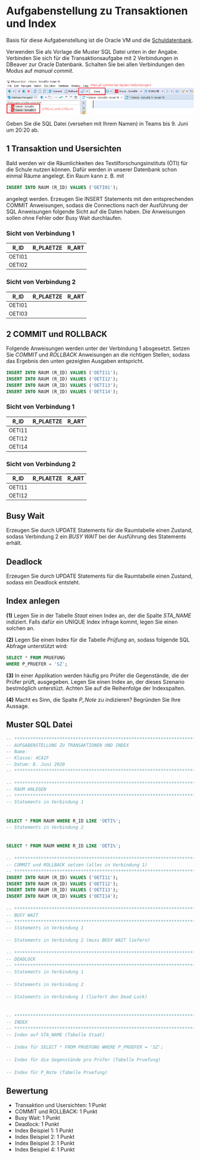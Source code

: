 # Aufgabenstellung zu Transaktionen und Index

Basis für diese Aufgabenstellung ist die Oracle VM und die
[Schuldatenbank](https://github.com/schletz/Dbi2Sem/tree/master/SchulDbGenerator).

Verwenden Sie als Vorlage die Muster SQL Datei unten in der Angabe. Verbinden Sie sich für die
Transaktionsaufgabe mit 2 Verbindungen in DBeaver zur Oracle Datenbank. Schalten Sie bei allen
Verbindungen den Modus auf *manual commit*.

![](dbeaver_connections.png)

Geben Sie die SQL Datei (versehen mit Ihrem Namen) in Teams bis 9. Juni um 20:20 ab.

## 1 Transaktion und Usersichten

Bald werden wir die Räumlichkeiten des Textilforschungsinstituts (ÖTI) für die Schule nutzen können.
Dafür werden in unserer Datenbank schon einmal Räume angelegt. Ein Raum kann z. B. mit

```sql
INSERT INTO RAUM (R_ID) VALUES ('OETI01');
```

angelegt werden. Erzeugen Sie INSERT Statements mit den entsprechenden COMMIT Anweisungen, sodass
die Connections nach der Ausführung der SQL Anweisungen folgende Sicht auf die Daten haben. Die
Anweisungen sollen ohne Fehler oder Busy Wait durchlaufen.

### Sicht von Verbindung 1

| R_ID   | R_PLAETZE | R_ART |
| ------ | --------- | ----- |
| OETI01 |           |       |
| OETI02 |           |       |

### Sicht von Verbindung 2

| R_ID   | R_PLAETZE | R_ART |
| ------ | --------- | ----- |
| OETI01 |           |       |
| OETI03 |           |       |

## 2 COMMIT und ROLLBACK

Folgende Anweisungen werden unter der Verbindung 1 absgesetzt. Setzen Sie *COMMIT* und *ROLLBACK*
Anweisungen an die richtigen Stellen, sodass das Ergebnis den unten gezeigten Ausgaben entspricht.

```sql
INSERT INTO RAUM (R_ID) VALUES ('OETI11');
INSERT INTO RAUM (R_ID) VALUES ('OETI12');
INSERT INTO RAUM (R_ID) VALUES ('OETI13');
INSERT INTO RAUM (R_ID) VALUES ('OETI14');
```

### Sicht von Verbindung 1

| R_ID   | R_PLAETZE | R_ART |
| ------ | --------- | ----- |
| OETI11 |           |       |
| OETI12 |           |       |
| OETI14 |           |       |

### Sicht von Verbindung 2

| R_ID   | R_PLAETZE | R_ART |
| ------ | --------- | ----- |
| OETI11 |           |       |
| OETI12 |           |       |

## Busy Wait

Erzeugen Sie durch UPDATE Statements für die Raumtabelle einen Zustand, sodass Verbindung 2 ein
*BUSY WAIT* bei der Ausführung des Statements erhält.

## Deadlock

Erzeugen Sie durch UPDATE Statements für die Raumtabelle einen Zustand, sodass ein Deadlock entsteht.


## Index anlegen

**(1)** Legen Sie in der Tabelle *Staat* einen Index an, der die Spalte *STA_NAME* indiziert. Falls
dafür ein UNIQUE Index infrage kommt, legen Sie einen solchen an.

**(2)** Legen Sie einen Index für die Tabelle *Prüfung* an, sodass folgende SQL Abfrage unterstützt wird:

```sql
SELECT * FROM PRUEFUNG
WHERE P_PRUEFER = 'SZ';
```

**(3)** In einer Applikation werden häufig pro Prüfer die Gegenstände, die der Prüfer prüft, ausgegeben.
Legen Sie einen Index an, der dieses Szenario bestmöglich unterstüzt. Achten Sie auf die Reihenfolge
der Indexspalten.

**(4)** Macht es Sinn, die Spalte *P_Note* zu indizieren? Begründen Sie Ihre Aussage.

## Muster SQL Datei


```sql
-- *************************************************************************************************
-- AUFGABENSTELLUNG ZU TRANSAKTIONEN UND INDEX
-- Name:
-- Klasse: 4CAIF
-- Datum: 8. Juni 2020
-- *************************************************************************************************

-- *************************************************************************************************
-- RAUM ANLEGEN
-- *************************************************************************************************
-- Statements in Verbindung 1


SELECT * FROM RAUM WHERE R_ID LIKE 'OETI%';
-- Statements in Verbindung 2


SELECT * FROM RAUM WHERE R_ID LIKE 'OETI%';

-- *************************************************************************************************
-- COMMIT und ROLLBACK setzen (alles in Verbindung 1)
-- *************************************************************************************************
INSERT INTO RAUM (R_ID) VALUES ('OETI11');
INSERT INTO RAUM (R_ID) VALUES ('OETI12');
INSERT INTO RAUM (R_ID) VALUES ('OETI13');
INSERT INTO RAUM (R_ID) VALUES ('OETI14');

-- *************************************************************************************************
-- BUSY WAIT
-- *************************************************************************************************
-- Statements in Verbindung 1

-- Statements in Verbindung 2 (muss BUSY WAIT liefern)

-- *************************************************************************************************
-- DEADLOCK
-- *************************************************************************************************
-- Statements in Verbindung 1

-- Statements in Verbindung 2

-- Statements in Verbindung 1 (liefert den Dead Lock)


-- *************************************************************************************************
-- INDEX
-- *************************************************************************************************
-- Index auf STA_NAME (Tabelle Staat)

-- Index für SELECT * FROM PRUEFUNG WHERE P_PRUEFER = 'SZ';

-- Index für die Gegenstände pro Prüfer (Tabelle Pruefung)

-- Index für P_Note (Tabelle Pruefung)


```

## Bewertung

- Transaktion und Usersichten: 1 Punkt
- COMMIT und ROLLBACK: 1 Punkt
- Busy Wait: 1 Punkt
- Deadlock: 1 Punkt
- Index Beispiel 1: 1 Punkt
- Index Beispiel 2: 1 Punkt
- Index Beispiel 3: 1 Punkt
- Index Beispiel 4: 1 Punkt
